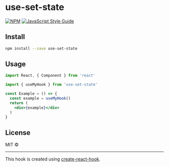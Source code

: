 # use-set-state

> 

[![NPM](https://img.shields.io/npm/v/use-set-state.svg)](https://www.npmjs.com/package/use-set-state) [![JavaScript Style Guide](https://img.shields.io/badge/code_style-standard-brightgreen.svg)](https://standardjs.com)

## Install

```bash
npm install --save use-set-state
```

## Usage

```jsx
import React, { Component } from 'react'

import { useMyHook } from 'use-set-state'

const Example = () => {
  const example = useMyHook()
  return (
    <div>{example}</div>
  )
}
```

## License

MIT © [](https://github.com/)

---

This hook is created using [create-react-hook](https://github.com/hermanya/create-react-hook).
